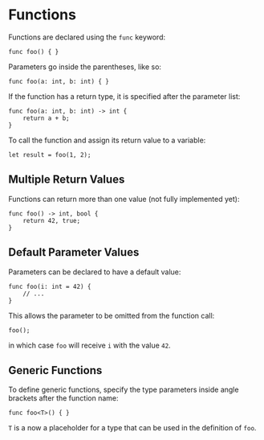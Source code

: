 # Functions

Functions are declared using the `func` keyword:

```
func foo() { }
```

Parameters go inside the parentheses, like so:

```
func foo(a: int, b: int) { }
```

If the function has a return type, it is specified after the parameter list:

```
func foo(a: int, b: int) -> int {
    return a + b;
}
```

To call the function and assign its return value to a variable:

```
let result = foo(1, 2);
```

## Multiple Return Values

Functions can return more than one value (not fully implemented yet):

```
func foo() -> int, bool {
    return 42, true;
}
```

## Default Parameter Values

Parameters can be declared to have a default value:

```
func foo(i: int = 42) {
    // ...
}
```

This allows the parameter to be omitted from the function call:

```
foo();
```

in which case `foo` will receive `i` with the value `42`.

## Generic Functions

To define generic functions, specify the type parameters inside angle brackets
after the function name:

```
func foo<T>() { }
```

`T` is a now a placeholder for a type that can be used in the definition of `foo`.
